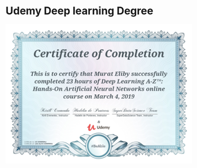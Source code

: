 # Udemy Deep learning Degree

![Udemy Certificate](https://github.com/muke888/Professional-Programs/blob/master/Udemy%20-%20Deep%20Learning/Udemy%20Deep%20Learning%20Certificate.jpg)
